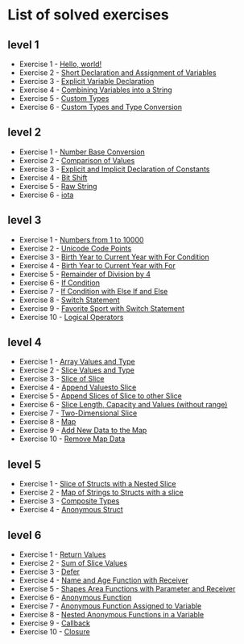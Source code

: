 # List of solved exercises

## level 1

-   Exercise 1 - [Hello, world!](level-001/exercise-001/main.go)
-   Exercise 2 - [Short Declaration and Assignment of Variables](level-001/exercise-002/main.go)
-   Exercise 3 - [Explicit Variable Declaration](level-001/exercise-003/main.go)
-   Exercise 4 - [Combining Variables into a String](level-001/exercise-004/main.go)
-   Exercise 5 - [Custom Types](level-001/exercise-005/main.go)
-   Exercise 6 - [Custom Types and Type Conversion](level-001/exercise-006/main.go)

## level 2

-   Exercise 1 - [Number Base Conversion](level-002/exercise-001/main.go)
-   Exercise 2 - [Comparison of Values](level-002/exercise-002/main.go)
-   Exercise 3 - [Explicit and Implicit Declaration of Constants](level-002/exercise-003/main.go)
-   Exercise 4 - [Bit Shift](level-002/exercise-004/main.go)
-   Exercise 5 - [Raw String](level-002/exercise-005/main.go)
-   Exercise 6 - [iota](level-002/exercise-006/main.go)

## level 3

-   Exercise 1 - [Numbers from 1 to 10000](level-003/exercise-001/main.go)
-   Exercise 2 - [Unicode Code Points](level-003/exercise-002/main.go)
-   Exercise 3 - [Birth Year to Current Year with For Condition](level-003/exercise-003/main.go)
-   Exercise 4 - [Birth Year to Current Year with For](level-003/exercise-004/main.go)
-   Exercise 5 - [Remainder of Division by 4](level-003/exercise-005/main.go)
-   Exercise 6 - [If Condition](level-003/exercise-006/main.go)
-   Exercise 7 - [If Condition with Else If and Else](level-003/exercise-007/main.go)
-   Exercise 8 - [Switch Statement](level-003/exercise-008/main.go)
-   Exercise 9 - [Favorite Sport with Switch Statement](level-003/exercise-009/main.go)
-   Exercise 10 - [Logical Operators](level-003/exercise-010/main.go)

## level 4

-   Exercise 1 - [Array Values and Type](level-004/exercise-001/main.go)
-   Exercise 2 - [Slice Values and Type](level-004/exercise-002/main.go)
-   Exercise 3 - [Slice of Slice](level-004/exercise-003/main.go)
-   Exercise 4 - [Append Values ​​to Slice](level-004/exercise-004/main.go)
-   Exercise 5 - [Append Slices of Slice ​​to other Slice](level-004/exercise-005/main.go)
-   Exercise 6 - [Slice Length, Capacity and Values (without range)](level-004/exercise-006/main.go)
-   Exercise 7 - [Two-Dimensional Slice](level-004/exercise-007/main.go)
-   Exercise 8 - [Map](level-004/exercise-008/main.go)
-   Exercise 9 - [Add New Data to the Map](level-004/exercise-009/main.go)
-   Exercise 10 - [Remove Map Data](level-004/exercise-010/main.go)

## level 5

-   Exercise 1 - [Slice of Structs with a Nested Slice](level-005/exercise-001/main.go)
-   Exercise 2 - [Map of Strings to Structs with a slice](level-005/exercise-002/main.go)
-   Exercise 3 - [Composite Types](level-005/exercise-003/main.go)
-   Exercise 4 - [Anonymous Struct](level-005/exercise-004/main.go)

## level 6

-   Exercise 1 - [Return Values](level-006/exercise-001/main.go)
-   Exercise 2 - [Sum of Slice Values](level-006/exercise-002/main.go)
-   Exercise 3 - [Defer](level-006/exercise-003/main.go)
-   Exercise 4 - [Name and Age Function with Receiver](level-006/exercise-004/main.go)
-   Exercise 5 - [Shapes Area Functions with Parameter and Receiver](level-006/exercise-005/main.go)
-   Exercise 6 - [Anonymous Function](level-006/exercise-006/main.go)
-   Exercise 7 - [Anonymous Function Assigned to Variable](level-006/exercise-007/main.go)
-   Exercise 8 - [Nested Anonymous Functions in a Variable](level-006/exercise-008/main.go)
-   Exercise 9 - [Callback](level-006/exercise-009/main.go)
-   Exercise 10 - [Closure](level-006/exercise-010/main.go)
